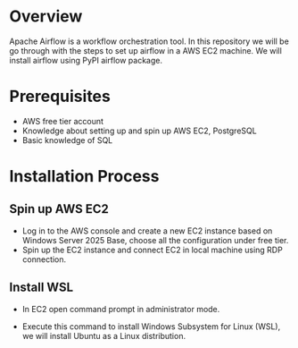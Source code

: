 # Overview
Apache Airflow is a workflow orchestration tool. In this repository we will be go through with the steps to set up airflow in a AWS EC2 machine. We will install airflow using PyPI airflow package.

# Prerequisites
- AWS free tier account
- Knowledge about setting up and spin up AWS EC2, PostgreSQL
- Basic knowledge of SQL

# Installation Process
## Spin up AWS EC2
- Log in to the AWS console and create a new EC2 instance based on Windows Server 2025 Base, choose all the configuration under free tier.
- Spin up the EC2 instance and connect EC2 in local machine using RDP connection.
## Install WSL
- In EC2 open command prompt in administrator mode.
- Execute this command to install Windows Subsystem for Linux (WSL), we will install Ubuntu as a Linux distribution.
  
  ```bash wsl --install -d Ubuntu
